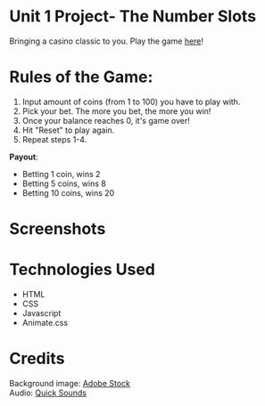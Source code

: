 # Unit 1 Project- The Number Slots

Bringing a casino classic to you. Play the game <a href="https://unit-1-slot-machine.netlify.app" rel="noopener noreferrer" target="_blank">here</a>! 

# Rules of the Game:
1) Input amount of coins (from 1 to 100) you have to play with.
2) Pick your bet. The more you bet, the more you win!
3) Once your balance reaches 0, it's game over!
4) Hit "Reset" to play again.
5) Repeat steps 1-4.

**Payout**:
  <ul>
    <li>Betting 1 coin, wins 2 </li>
    <li>Betting 5 coins, wins 8 </li>
    <li>Betting 10 coins, wins 20</li>
  </ul>


# Screenshots

# Technologies Used
<ul>
  <li>HTML</li>
  <li>CSS</li>
  <li>Javascript</li>
  <li>Animate.css</li>
</ul>

# Credits
Background image: <a href="https://stock.adobe.com/sk/search/images?k=slot+machine+blank" rel="noopener noreferrer" target="_blank">Adobe Stock</a>
<br>
Audio: <a href="https://quicksounds.com/library/sounds/slot-machine" rel="noopener noreferrer" target="_blank">Quick Sounds</a>